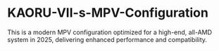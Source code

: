 # KAORU-VII-s-MPV-Configuration
This is a modern MPV configuration optimized for a high-end, all-AMD system in 2025, delivering enhanced performance and compatibility.
